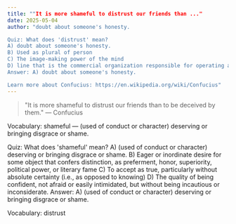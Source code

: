 ```yaml
---
title: ""It is more shameful to distrust our friends than ..."
date: 2025-05-04
author: "doubt about someone's honesty.

Quiz: What does 'distrust' mean?
A) doubt about someone's honesty.
B) Used as plural of person
C) The image-making power of the mind
D) line that is the commercial organization responsible for operating a system of transportation for trains that pull passengers or freight.
Answer: A) doubt about someone's honesty.

Learn more about Confucius: https://en.wikipedia.org/wiki/Confucius"
---
```


> "It is more shameful to distrust our friends than to be deceived by them." — Confucius

Vocabulary: shameful — (used of conduct or character) deserving or bringing disgrace or shame.

Quiz: What does 'shameful' mean?
A) (used of conduct or character) deserving or bringing disgrace or shame.
B) Eager or inordinate desire for some object that confers distinction, as preferment, honor, superiority, political power, or literary fame
C) To accept as true, particularly without absolute certainty (i.e., as opposed to knowing)
D) The quality of being confident, not afraid or easily intimidated, but without being incautious or inconsiderate.
Answer: A) (used of conduct or character) deserving or bringing disgrace or shame.

Vocabulary: distrust
